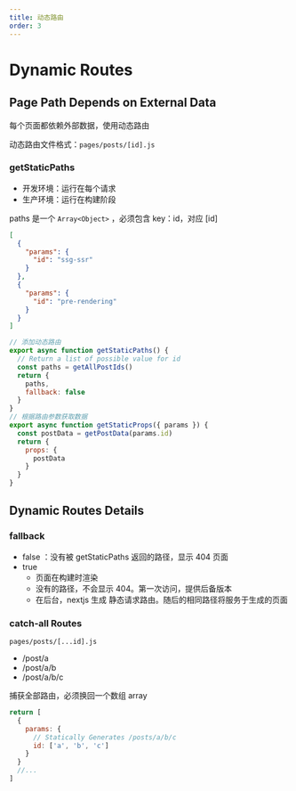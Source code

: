 ```yaml
---
title: 动态路由
order: 3
---
```


# Dynamic Routes

## Page Path Depends on External Data

每个页面都依赖外部数据，使用动态路由

动态路由文件格式：`pages/posts/[id].js`

### getStaticPaths

- 开发环境：运行在每个请求
- 生产环境：运行在构建阶段

paths 是一个 `Array<Object>` ，必须包含 key：id，对应 [id]

```json
[
  {
    "params": {
      "id": "ssg-ssr"
    }
  },
  {
    "params": {
      "id": "pre-rendering"
    }
  }
]
```

```javascript
// 添加动态路由
export async function getStaticPaths() {
  // Return a list of possible value for id
  const paths = getAllPostIds()
  return {
    paths,
    fallback: false
  }
}
// 根据路由参数获取数据
export async function getStaticProps({ params }) {
  const postData = getPostData(params.id)
  return {
    props: {
      postData
    }
  }
}
```

## Dynamic Routes Details

### fallback

- false ：没有被 getStaticPaths 返回的路径，显示 404 页面
- true
  - 页面在构建时渲染
  - 没有的路径，不会显示 404。第一次访问，提供后备版本
  - 在后台，nextjs 生成 静态请求路由。随后的相同路径将服务于生成的页面

### catch-all Routes

`pages/posts/[...id].js`

- /post/a
- /post/a/b
- /post/a/b/c

捕获全部路由，必须换回一个数组 array

```javascript
return [
  {
    params: {
      // Statically Generates /posts/a/b/c
      id: ['a', 'b', 'c']
    }
  }
  //...
]
```
